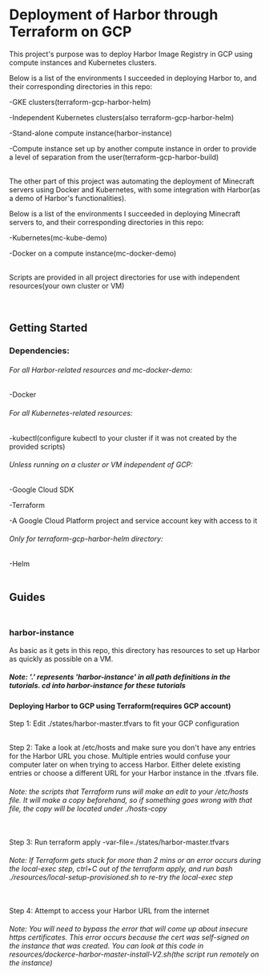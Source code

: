 # Deployment of Harbor through Terraform on GCP

This project's purpose was to deploy Harbor Image Registry in GCP using compute instances and Kubernetes clusters. <br/>

Below is a list of the environments I succeeded in deploying Harbor to, and their corresponding directories in this repo: <br/>

-GKE clusters(terraform-gcp-harbor-helm) <br/>

-Independent Kubernetes clusters(also terraform-gcp-harbor-helm) <br/>

-Stand-alone compute instance(harbor-instance) <br/>

-Compute instance set up by another compute instance in order to provide a level of separation from the user(terraform-gcp-harbor-build) <br/> <br/>


The other part of this project was automating the deployment of Minecraft servers using Docker and Kubernetes, with some integration with Harbor(as a demo of Harbor's functionalities). <br/>

Below is a list of the environments I succeeded in deploying Minecraft servers to, and their corresponding directories in this repo: <br/>

-Kubernetes(mc-kube-demo) <br/>

-Docker on a compute instance(mc-docker-demo) <br/> <br/>


Scripts are provided in all project directories for use with independent resources(your own cluster or VM) <br/> <br/> <br/>



## Getting Started <br/>

### Dependencies: <br/>

###### For all Harbor-related resources and mc-docker-demo:
-Docker <br/>

###### For all Kubernetes-related resources:
-kubectl(configure kubectl to your cluster if it was not created by the provided scripts) <br/>

###### Unless running on a cluster or VM independent of GCP:
-Google Cloud SDK <br/>

-Terraform <br/>

-A Google Cloud Platform project and service account key with access to it <br/>

###### Only for terraform-gcp-harbor-helm directory:
-Helm <br/> <br/>



## Guides <br/> <br/>

### harbor-instance <br/> 

As basic as it gets in this repo, this directory has resources to set up Harbor as quickly as possible on a VM.  <br/>

##### Note: '.' represents 'harbor-instance' in all path definitions in the tutorials. cd into harbor-instance for these tutorials <br/>

#### Deploying Harbor to GCP using Terraform(requires GCP account) <br/>

Step 1: Edit ./states/harbor-master.tfvars to fit your GCP configuration <br/> <br/>

Step 2: Take a look at /etc/hosts and make sure you don't have any entries for the Harbor URL you chose. Multiple entries would confuse your computer later on when trying to access Harbor. Either delete existing entries or choose a different URL for your Harbor instance in the .tfvars file. 
###### Note: the scripts that Terraform runs will make an edit to your /etc/hosts file. It will make a copy beforehand, so if something goes wrong with that file, the copy will be located under ./hosts-copy <br/> <br/>

Step 3: Run terraform apply -var-file=./states/harbor-master.tfvars

###### Note: If Terraform gets stuck for more than 2 mins or an error occurs during the local-exec step, ctrl+C out of the terraform apply, and run bash ./resources/local-setup-provisioned.sh to re-try the local-exec step <br/> <br/>

Step 4: Attempt to access your Harbor URL from the internet
###### Note: You will need to bypass the error that will come up about insecure https certificates. This error occurs because the cert was self-signed on the instance that was created. You can look at this code in resources/dockerce-harbor-master-install-V2.sh(the script run remotely on the instance) <br/> <br/>
